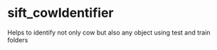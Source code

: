 # sift_cowIdentifier
Helps to identify not only cow but also any object using test and train folders
